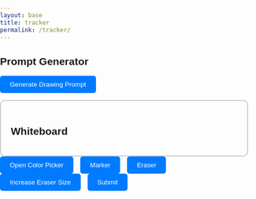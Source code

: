 ```yaml
---
layout: base
title: tracker
permalink: /tracker/
--- 
```

<!DOCTYPE html>
<html lang="en">
<head>
  <meta charset="UTF-8">
  <meta name="viewport" content="width=device-width, initial-scale=1.0">
  <title>Whiteboard and Prompt Generator</title>
  <style>
    body {
      font-family: Arial, sans-serif;
      margin: 0;
      padding: 0;
    }

    .container {
      display: flex;
      flex-direction: column;
      align-items: center;
      margin-top: 50px;
      position: relative;
    }

    .whiteboard {
      position: relative;
      padding: 20px;
      border: 2px solid #ccc;
      border-radius: 10px;
    }

    .canvas-container {
      position: absolute;
      top: 0;
      left: 0;
    }

    canvas {
      cursor: crosshair;
    }

    .palette {
      display: none;
      margin-top: 20px;
    }

    button {
      margin-right: 10px;
      padding: 10px 20px;
      cursor: pointer;
      border: none;
      background-color: #007bff;
      color: #fff;
      border-radius: 5px;
    }

    button:hover {
      background-color: #0056b3;
    }
  </style>
</head>
<body>
  <div class="container">
    <div class="prompt-generator">
      <h2>Prompt Generator</h2>
      <button id="generatePromptBtn">Generate Drawing Prompt</button>
      <p id="prompt"></p>
    </div>
    <div class="palette">
      <input type="color" id="colorPicker" value="#000000">
    </div>
    <div class="whiteboard">
      <h2>Whiteboard</h2>
      <canvas id="whiteboardCanvas" width="600" height="400"></canvas>
    </div>
    <button id="openPaletteBtn">Open Color Picker</button>
    <button id="markerBtn">Marker</button>
    <button id="eraserBtn">Eraser</button>
    <button id="increaseEraserSizeBtn">Increase Eraser Size</button>
    <button id="submitBtn">Submit</button>
  </div>
  
  <canvas id="confetti"></canvas>

  <script>
    document.getElementById('generatePromptBtn').addEventListener('click', generateDrawingPrompt);
    document.getElementById('submitBtn').addEventListener('click', showConfetti);
    document.getElementById('openPaletteBtn').addEventListener('click', togglePalette);

    const whiteboardCanvas = document.getElementById('whiteboardCanvas');
    const ctx = whiteboardCanvas.getContext('2d');
    const markerBtn = document.getElementById('markerBtn');
    const eraserBtn = document.getElementById('eraserBtn');
    const increaseEraserSizeBtn = document.getElementById('increaseEraserSizeBtn');
    const colorPicker = document.getElementById('colorPicker');
    const palette = document.querySelector('.palette');
    let isDrawing = false;
    let isErasing = false;
    let eraserSize = 10;

    function generateDrawingPrompt() {
      const prompts = [
        "Draw a landscape with mountains and a river.",
        "Sketch a portrait of someone you admire.",
        "Create a still life drawing of objects on your desk.",
        "Illustrate your favorite fictional character.",
        "Design a futuristic cityscape.",
        "Draw your dream vacation destination."
      ];
      const randomIndex = Math.floor(Math.random() * prompts.length);
      document.getElementById('prompt').innerText = prompts[randomIndex];
    }

    function showConfetti() {
      const canvas = document.getElementById('confetti');
      const ctx = canvas.getContext('2d');
      
      canvas.width = window.innerWidth;
      canvas.height = window.innerHeight;

      const pieces = [];

      function draw() {
        ctx.clearRect(0, 0, canvas.width, canvas.height);
        pieces.forEach(function (piece) {
          ctx.beginPath();
          ctx.arc(piece.x, piece.y, piece.size, 0, 2 * Math.PI);
          ctx.fillStyle = piece.color;
          ctx.fill();
        });
      }

      function random(min, max) {
        return Math.random() * (max - min) + min;
      }

      function createPiece() {
        return {
          x: canvas.width / 2,
          y: canvas.height / 2,
          size: random(10, 20),
          angle: random(0, 2 * Math.PI),
          rotation: random(-0.1, 0.1),
          speed: random(1, 5),
          color: 'hsl(' + random(0, 360) + ', 100%, 50%)',
        };
      }

      function update() {
        pieces.forEach(function (piece) {
          piece.x += Math.cos(piece.angle) * piece.speed;
          piece.y += Math.sin(piece.angle) * piece.speed;
          piece.rotation += piece.rotation;
          piece.speed -= 0.1;

          if (piece.y < 0) piece.y = canvas.height;
          if (piece.y > canvas.height) piece.y = 0;
          if (piece.x < 0) piece.x = canvas.width;
          if (piece.x > canvas.width) piece.x = 0;
        });

        pieces.forEach(function (piece, index) {
          if (piece.speed < 0) pieces.splice(index, 1);
        });

        if (pieces.length < 100) pieces.push(createPiece());
      }

      function loop() {
        draw();
        update();
        requestAnimationFrame(loop);
      }

      loop();
    }

    whiteboardCanvas.addEventListener('mousedown', startDrawing);
    whiteboardCanvas.addEventListener('mouseup', stopDrawing);
    whiteboardCanvas.addEventListener('mousemove', draw);

    markerBtn.addEventListener('click', function() {
      isErasing = false;
      markerBtn.classList.add('active');
      eraserBtn.classList.remove('active');
    });

    eraserBtn.addEventListener('click', function() {
      isErasing = true;
      eraserBtn.classList.add('active');
      markerBtn.classList.remove('active');
    });

    increaseEraserSizeBtn.addEventListener('click', function() {
      eraserSize += 5;
    });

    colorPicker.addEventListener('change', function() {
      ctx.strokeStyle = colorPicker.value;
    });

    function togglePalette() {
      palette.style.display = palette.style.display === 'none' ? 'block' : 'none';
    }

    function startDrawing(e) {
      isDrawing = true;
      draw(e);
    }

    function stopDrawing() {
      isDrawing = false;
    }

    function draw(e) {
      if (!isDrawing) return;

      const x = e.clientX - whiteboardCanvas.getBoundingClientRect().left;
      const y = e.clientY - whiteboardCanvas.getBoundingClientRect().top;

      ctx.lineWidth = isErasing ? eraserSize : 2;
      ctx.lineCap = 'round';

      if (isErasing) {
        ctx.globalCompositeOperation = 'destination-out';
      } else {
        ctx.globalCompositeOperation = 'source-over';
      }

      ctx.lineTo(x, y);
      ctx.stroke();
      ctx.beginPath();
      ctx.moveTo(x, y);
    }
  </script>
</body>
</html>
